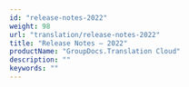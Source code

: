 ```yaml
---
id: "release-notes-2022"
weight: 98
url: "translation/release-notes-2022"
title: "Release Notes — 2022"
productName: "GroupDocs.Translation Cloud"
description: ""
keywords: ""
---
```



